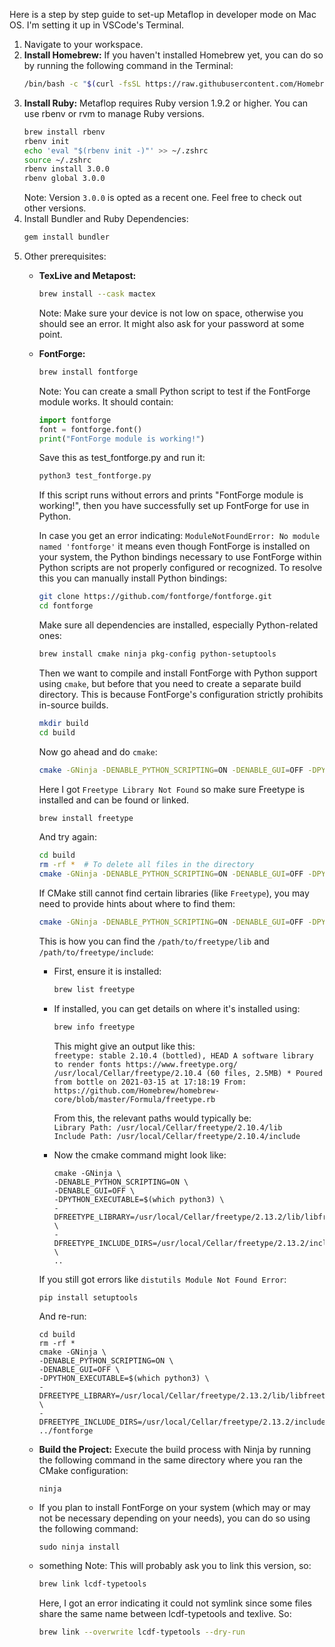 Here is a step by step guide to set-up Metaflop in developer mode on Mac OS.
I'm setting it up in VSCode's Terminal.

1. Navigate to your workspace.    
2. **Install Homebrew:** If you haven't installed Homebrew yet, you can do so by running the following command in the Terminal:
   ```bash
   /bin/bash -c "$(curl -fsSL https://raw.githubusercontent.com/Homebrew/install/HEAD/install.sh)"
   ```
4. **Install Ruby:** Metaflop requires Ruby version 1.9.2 or higher. You can use rbenv or rvm to manage Ruby versions.
   ```bash
   brew install rbenv
   rbenv init
   echo 'eval "$(rbenv init -)"' >> ~/.zshrc
   source ~/.zshrc
   rbenv install 3.0.0
   rbenv global 3.0.0
   ```
   Note: Version ```3.0.0``` is opted as a recent one. Feel free to check out other versions.
5. Install Bundler and Ruby Dependencies:
   ```bash
   gem install bundler
   ```
6. Other prerequisites:
   - **TexLive and Metapost:**
     ```bash
     brew install --cask mactex
     ```
     Note: Make sure your device is not low on space, otherwise you should see an error.
     It might also ask for your password at some point.
   - **FontForge:**
     ```bash
     brew install fontforge
     ```
     Note: You can create a small Python script to test if the FontForge module works. It should contain:
     ```Python
     import fontforge
     font = fontforge.font()
     print("FontForge module is working!")
     ```
     Save this as test_fontforge.py and run it:
     ```bash
     python3 test_fontforge.py
     ```
     If this script runs without errors and prints "FontForge module is working!", then you have successfully set up FontForge for use in Python.

     In case you get an error indicating: ```ModuleNotFoundError: No module named 'fontforge'``` it means even though FontForge is installed on your system, the Python bindings necessary to use FontForge within Python scripts are not properly configured or recognized.
     To resolve this you can manually install Python bindings:
     ```bash
     git clone https://github.com/fontforge/fontforge.git
     cd fontforge
     ```
     Make sure all dependencies are installed, especially Python-related ones:
     ```bash
     brew install cmake ninja pkg-config python-setuptools
     ```
     Then we want to compile and install FontForge with Python support using `cmake`,
     but before that you need to create a separate build directory.
     This is because FontForge's configuration strictly prohibits in-source builds. 
     ```bash
     mkdir build
     cd build
     ```
     Now go ahead and do `cmake`:
     ```bash
     cmake -GNinja -DENABLE_PYTHON_SCRIPTING=ON -DENABLE_GUI=OFF -DPYTHON_EXECUTABLE=$(which python3) ..
     ```

     Here I got `Freetype Library Not Found` so make sure Freetype is installed and can be found or linked.
     ```bash
     brew install freetype
     ```
     And try again:
     ```bash
     cd build
     rm -rf *  # To delete all files in the directory
     cmake -GNinja -DENABLE_PYTHON_SCRIPTING=ON -DENABLE_GUI=OFF -DPYTHON_EXECUTABLE=$(which python3) ..
     ```

     If CMake still cannot find certain libraries (like `Freetype`), you may need to provide hints about where to find them:
     ```bash
     cmake -GNinja -DENABLE_PYTHON_SCRIPTING=ON -DENABLE_GUI=OFF -DPYTHON_EXECUTABLE=$(which python3) -DFREETYPE_LIBRARY=/path/to/freetype/lib -DFREETYPE_INCLUDE_DIRS=/path/to/freetype/include ..
     ```
     This is how you can find the `/path/to/freetype/lib` and `/path/to/freetype/include`:
     - First, ensure it is installed:
       ```bash
       brew list freetype
       ```
     - If installed, you can get details on where it's installed using:
       ```bash
       brew info freetype
       ```
       This might give an output like this:    
       `
       freetype: stable 2.10.4 (bottled), HEAD
       A software library to render fonts
       https://www.freetype.org/
       /usr/local/Cellar/freetype/2.10.4 (60 files, 2.5MB) *
       Poured from bottle on 2021-03-15 at 17:18:19
       From: https://github.com/Homebrew/homebrew-core/blob/master/Formula/freetype.rb    
       `

       From this, the relevant paths would typically be:     
       `Library Path: /usr/local/Cellar/freetype/2.10.4/lib`      
       `Include Path: /usr/local/Cellar/freetype/2.10.4/include`

     - Now the cmake command might look like:
       ```
       cmake -GNinja \
       -DENABLE_PYTHON_SCRIPTING=ON \
       -DENABLE_GUI=OFF \
       -DPYTHON_EXECUTABLE=$(which python3) \
       -DFREETYPE_LIBRARY=/usr/local/Cellar/freetype/2.13.2/lib/libfreetype.6.dylib \
       -DFREETYPE_INCLUDE_DIRS=/usr/local/Cellar/freetype/2.13.2/include/freetype2 \
       ..
       ```

     If you still got errors like `distutils Module Not Found Error`:
     ```
     pip install setuptools
     ```
     And re-run:
     ```
     cd build
     rm -rf *
     cmake -GNinja \
     -DENABLE_PYTHON_SCRIPTING=ON \
     -DENABLE_GUI=OFF \
     -DPYTHON_EXECUTABLE=$(which python3) \
     -DFREETYPE_LIBRARY=/usr/local/Cellar/freetype/2.13.2/lib/libfreetype.6.dylib \
     -DFREETYPE_INCLUDE_DIRS=/usr/local/Cellar/freetype/2.13.2/include/freetype2 ../fontforge
     ```

   - **Build the Project:**
     Execute the build process with Ninja by running the following command in the same directory where you ran the CMake configuration:
     ```
     ninja
     ```
   - If you plan to install FontForge on your system (which may or may not be necessary depending on your needs), you can do so using the following command:
     ```
     sudo ninja install
     ```
   - something
     Note: This will probably ask you to link  this version, so:
     ```bash
     brew link lcdf-typetools
     ```
     Here, I got an error indicating it could not symlink since some files share the same name between lcdf-typetools and texlive.
     So:
     ```bash
     brew link --overwrite lcdf-typetools --dry-run
     ```

